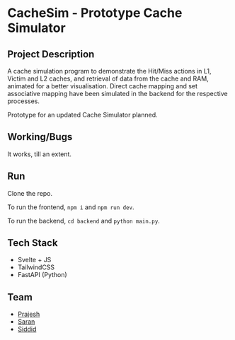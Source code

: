 # CacheSim - Prototype Cache Simulator

## Project Description

A cache simulation program to demonstrate the Hit/Miss actions in L1, Victim and L2 caches, and retrieval of data from the cache and RAM, animated for a better visualisation. Direct cache mapping and set associative mapping have been simulated in the backend for the respective processes.

Prototype for an updated Cache Simulator planned.

## Working/Bugs

It works, till an extent.

## Run

Clone the repo.

To run the frontend, ```npm i``` and ```npm run dev```.

To run the backend, ```cd backend``` and ```python main.py```.

## Tech Stack

- Svelte + JS
- TailwindCSS
- FastAPI (Python)

## Team

- [Prajesh](https://www.github.com/hotaru-hspr)
- [Saran](https://www.github.com/try3d)
- [Siddid](https://github.com/Siddid-Soni)
